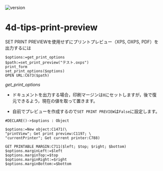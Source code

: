 ![version](https://img.shields.io/badge/version-19%2B-5682DF)

# 4d-tips-print-preview
SET PRINT PREVIEWを使用せずにプリントプレビュー（XPS, OXPS, PDF）を出力するには

```4d
$options:=get_print_options
$path:=set_print_preview("テスト.oxps")	
print_form
set_print_options($options)		
OPEN URL:C673($path)
```

*get_print_options*

* ドキュメントを出力する場合，印刷マージンは`0`にセットしますが，後で復元できるよう，現在の値を取って置きます。

* 自前でプレビューを作成するので`SET PRINT PREVIEW`は`False`に設定します。

```4d
#DECLARE()->$options : Object

$options:=New object:C1471(\
"printView"; Get print preview:C1197; \
"currentPrinter"; Get current printer:C788)

GET PRINTABLE MARGIN:C711($left; $top; $right; $bottom)
$options.marginLeft:=$left
$options.marginTop:=$top
$options.marginRight:=$right
$options.marginBottom:=$bottom
```

